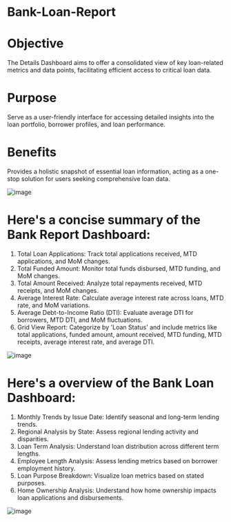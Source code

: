 # Bank-Loan-Report

# Objective
The Details Dashboard aims to offer a consolidated view of key loan-related metrics and data points, facilitating efficient access to critical loan data.
# Purpose
Serve as a user-friendly interface for accessing detailed insights into the loan portfolio, borrower profiles, and loan performance.
# Benefits
Provides a holistic snapshot of essential loan information, acting as a one-stop solution for users seeking comprehensive loan data.

![image](https://github.com/ashutoshcgm/Bank-Loan-Report/assets/87574252/0dab25a7-6177-4905-aecb-c64d60eabb83)


# Here's a concise summary of the Bank Report Dashboard:

1. Total Loan Applications: Track total applications received, MTD applications, and MoM changes.
2. Total Funded Amount: Monitor total funds disbursed, MTD funding, and MoM changes.
3. Total Amount Received: Analyze total repayments received, MTD receipts, and MoM changes.
4. Average Interest Rate: Calculate average interest rate across loans, MTD rate, and MoM variations.
5. Average Debt-to-Income Ratio (DTI): Evaluate average DTI for borrowers, MTD DTI, and MoM fluctuations.
6. Grid View Report: Categorize by 'Loan Status' and include metrics like total applications, funded amount, amount received, MTD funding,
   MTD receipts, average interest rate, and average DTI.

![image](https://github.com/ashutoshcgm/Bank-Loan-Report/assets/87574252/c64927d5-76c2-4eac-87ff-e0b89c3e23de)

   
# Here's a overview of the Bank Loan Dashboard:

1. Monthly Trends by Issue Date: Identify seasonal and long-term lending trends.
2. Regional Analysis by State: Assess regional lending activity and disparities.
3. Loan Term Analysis: Understand loan distribution across different term lengths.
4. Employee Length Analysis: Assess lending metrics based on borrower employment history.
5. Loan Purpose Breakdown: Visualize loan metrics based on stated purposes.
6. Home Ownership Analysis: Understand how home ownership impacts loan applications and disbursements.

![image](https://github.com/ashutoshcgm/Bank-Loan-Report/assets/87574252/062a069e-e86c-44f3-95da-0388e1ab9220)

